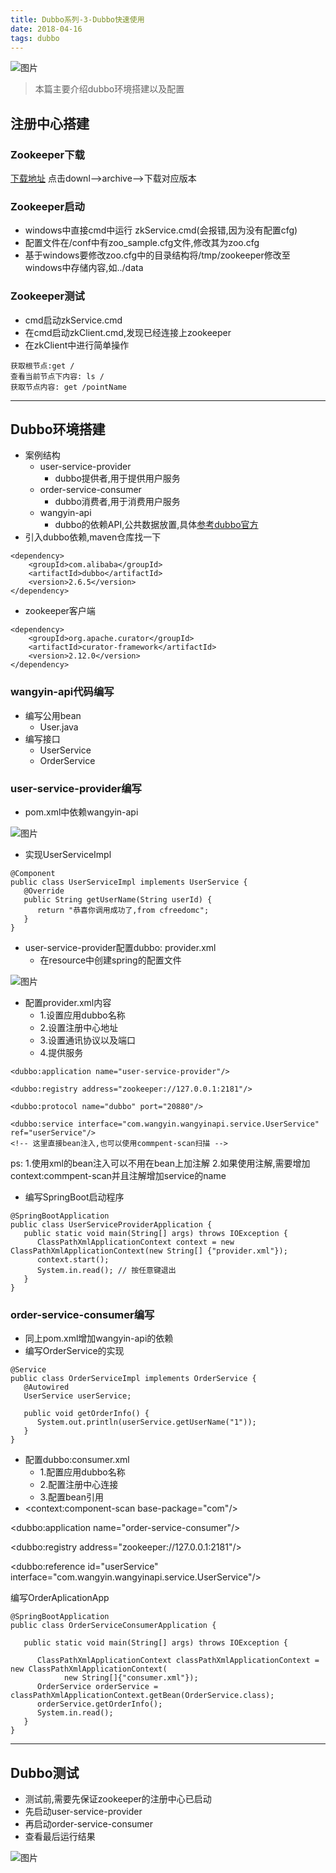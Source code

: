 ```yaml
---
title: Dubbo系列-3-Dubbo快速使用
date: 2018-04-16
tags: dubbo
---
```

![图片](http://pl5cg4rhb.bkt.clouddn.com/dubbo7page.png)
>本篇主要介绍dubbo环境搭建以及配置

<!-- more -->
## 注册中心搭建
### Zookeeper下载
[下载地址](http://archive.apache.org)  点击downl-->archive-->下载对应版本
### Zookeeper启动
* windows中直接cmd中运行 zkService.cmd(会报错,因为没有配置cfg)
* 配置文件在/conf中有zoo_sample.cfg文件,修改其为zoo.cfg
* 基于windows要修改zoo.cfg中的目录结构将/tmp/zookeeper修改至windows中存储内容,如../data
### Zookeeper测试
* cmd启动zkService.cmd
* 在cmd启动zkClient.cmd,发现已经连接上zookeeper
* 在zkClient中进行简单操作
```
获取根节点:get /
查看当前节点下内容: ls /
获取节点内容: get /pointName
```


---
## Dubbo环境搭建
* 案例结构
  * user-service-provider
    * dubbo提供者,用于提供用户服务
  * order-service-consumer
    * dubbo消费者,用于消费用户服务
  * wangyin-api
    * dubbo的依赖API,公共数据放置,具体[参考dubbo官方](http://dubbo.apache.org/zh-cn/docs/user/best-practice.html)
* 引入dubbo依赖,maven仓库找一下
```
<dependency>
    <groupId>com.alibaba</groupId>
    <artifactId>dubbo</artifactId>
    <version>2.6.5</version>
</dependency>
```
* zookeeper客户端
```
<dependency>
    <groupId>org.apache.curator</groupId>
    <artifactId>curator-framework</artifactId>
    <version>2.12.0</version>
</dependency>
```
### wangyin-api代码编写
* 编写公用bean
  * User.java
* 编写接口
  * UserService
  * OrderService
### user-service-provider编写
* pom.xml中依赖wangyin-api

![图片](http://pl5cg4rhb.bkt.clouddn.com/dubbo3-1.png)
* 实现UserServiceImpl
```
@Component
public class UserServiceImpl implements UserService {
   @Override
   public String getUserName(String userId) {
      return "恭喜你调用成功了,from cfreedomc";
   }
}
```
* user-service-provider配置dubbo: provider.xml
  * 在resource中创建spring的配置文件

![图片](http://pl5cg4rhb.bkt.clouddn.com/dubbo3-2.png)
  * 配置provider.xml内容
    * 1.设置应用dubbo名称
    * 2.设置注册中心地址
    * 3.设置通讯协议以及端口
    * 4.提供服务
```
<dubbo:application name="user-service-provider"/>

<dubbo:registry address="zookeeper://127.0.0.1:2181"/>

<dubbo:protocol name="dubbo" port="20880"/>

<dubbo:service interface="com.wangyin.wangyinapi.service.UserService" ref="userService"/>
<!-- 这里直接bean注入,也可以使用commpent-scan扫描 -->
```
<bean id="userService" class="com.wangyin.userserviceprovider.service.UserServiceImpl" />

ps:
1.使用xml的bean注入可以不用在bean上加注解
2.如果使用注解,需要增加context:commpent-scan并且注解增加service的name
* 编写SpringBoot启动程序
```
@SpringBootApplication
public class UserServiceProviderApplication {
   public static void main(String[] args) throws IOException {
      ClassPathXmlApplicationContext context = new ClassPathXmlApplicationContext(new String[] {"provider.xml"});
      context.start();
      System.in.read(); // 按任意键退出
   }
}
```
### order-service-consumer编写
* 同上pom.xml增加wangyin-api的依赖
* 编写OrderService的实现
```
@Service
public class OrderServiceImpl implements OrderService {
   @Autowired
   UserService userService;

   public void getOrderInfo() {
      System.out.println(userService.getUserName("1"));
   }
}
```
* 配置dubbo:consumer.xml
  * 1.配置应用dubbo名称
  * 2.配置注册中心连接
  * 3.配置bean引用
* <context:component-scan base-package="com"/>

<dubbo:application name="order-service-consumer"/>

<dubbo:registry address="zookeeper://127.0.0.1:2181"/>

<dubbo:reference id="userService" interface="com.wangyin.wangyinapi.service.UserService"/>

编写OrderAplicationApp
```
@SpringBootApplication
public class OrderServiceConsumerApplication {

   public static void main(String[] args) throws IOException {

      ClassPathXmlApplicationContext classPathXmlApplicationContext = new ClassPathXmlApplicationContext(
            new String[]{"consumer.xml"});
      OrderService orderService = classPathXmlApplicationContext.getBean(OrderService.class);
      orderService.getOrderInfo();
      System.in.read();
   }
}
```

---
## Dubbo测试
* 测试前,需要先保证zookeeper的注册中心已启动
* 先启动user-service-provider
* 再启动order-service-consumer
* 查看最后运行结果

![图片](http://pl5cg4rhb.bkt.clouddn.com/dubbo3-3.png)


